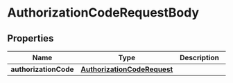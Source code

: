 

# AuthorizationCodeRequestBody


## Properties

| Name | Type | Description | Notes |
|------------ | ------------- | ------------- | -------------|
|**authorizationCode** | [**AuthorizationCodeRequest**](AuthorizationCodeRequest.md) |  |  [optional] |



